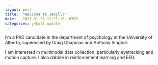 ```yaml
---
layout: post
title:  "Welcome to Jekyll!"
date:   2021-01-26 12:21:19 -0700
categories: jekyll update
---
```

I’m a PhD candidate in the department of psychology at the University of Alberta, supervised by Craig Chapman and Anthony Singhal.

I am interested in multimodal data collection, particularly eyetracking and motion capture. I also dabble in reinforcement learning and EEG.

[jekyll-docs]: https://jekyllrb.com/docs/home
[jekyll-gh]:   https://github.com/jekyll/jekyll
[jekyll-talk]: https://talk.jekyllrb.com/
